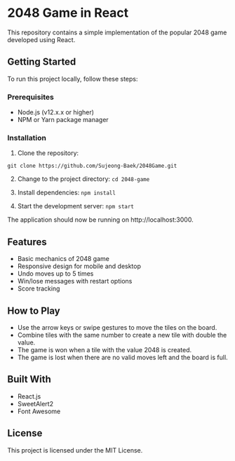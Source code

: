 # 2048 Game in React

This repository contains a simple implementation of the popular 2048 game developed using React.


## Getting Started

To run this project locally, follow these steps:


### Prerequisites

- Node.js (v12.x.x or higher)
- NPM or Yarn package manager


### Installation

1. Clone the repository:

`git clone https://github.com/Sujeong-Baek/2048Game.git
`

2. Change to the project directory:
`cd 2048-game
`

3. Install dependencies:
`npm install
`

4. Start the development server:
`npm start
`

The application should now be running on http://localhost:3000.

## Features

- Basic mechanics of 2048 game
- Responsive design for mobile and desktop
- Undo moves up to 5 times
- Win/lose messages with restart options
- Score tracking

## How to Play

- Use the arrow keys or swipe gestures to move the tiles on the board.
- Combine tiles with the same number to create a new tile with double the value.
- The game is won when a tile with the value 2048 is created.
- The game is lost when there are no valid moves left and the board is full.

## Built With

- React.js
- SweetAlert2
- Font Awesome

## License

This project is licensed under the MIT License.
